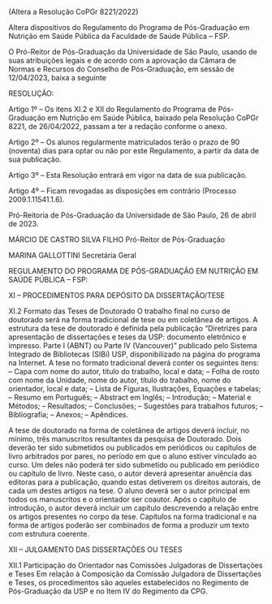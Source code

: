 (Altera a Resolução CoPGr 8221/2022)

Altera dispositivos do Regulamento do Programa de Pós-Graduação em Nutrição em Saúde Pública da Faculdade de Saúde Pública – FSP.

O Pró-Reitor de Pós-Graduação da Universidade de São Paulo, usando de suas atribuições legais e de acordo com a aprovação da Câmara de Normas e Recursos do Conselho de Pós-Graduação, em sessão de 12/04/2023, baixa a seguinte

RESOLUÇÃO:

Artigo 1º – Os itens XI.2 e XII do Regulamento do Programa de Pós-Graduação em Nutrição em Saúde Pública, baixado pela Resolução CoPGr 8221, de 26/04/2022, passam a ter a redação conforme o anexo.

Artigo 2º – Os alunos regularmente matriculados terão o prazo de 90 (noventa) dias para optar ou não por este Regulamento, a partir da data de sua publicação.

Artigo 3º – Esta Resolução entrará em vigor na data de sua publicação.

Artigo 4º – Ficam revogadas as disposições em contrário (Processo 2009.1.11541.1.6).

Pró-Reitoria de Pós-Graduação da Universidade de São Paulo, 26 de abril de 2023.

MÁRCIO DE CASTRO SILVA FILHO
Pró-Reitor de Pós-Graduação

MARINA GALLOTTINI
Secretária Geral

REGULAMENTO DO PROGRAMA DE PÓS-GRADUAÇÃO EM
NUTRIÇÃO EM SAÚDE PÚBLICA – FSP:

XI – PROCEDIMENTOS PARA DEPÓSITO DA DISSERTAÇÃO/TESE

XI.2 Formato das Teses de Doutorado
O trabalho final no curso de doutorado será na forma tradicional de tese ou em coletânea de artigos.
A estrutura da tese de doutorado é definida pela publicação “Diretrizes para apresentação de dissertações e teses da USP: documento eletrônico e impresso. Parte I (ABNT) ou Parte IV (Vancouver)” publicado pelo Sistema Integrado de Bibliotecas (SIBi) USP, disponibilizado na página do programa na Internet.
A tese no formato tradicional deverá conter os seguintes itens:
– Capa com nome do autor, título do trabalho, local e data;
– Folha de rosto com nome da Unidade, nome do autor, título do trabalho, nome do orientador, local e data;
– Lista de Figuras, Ilustrações, Equações e tabelas;
– Resumo em Português;
– Abstract em Inglês;
– Introdução;
– Material e Métodos;
– Resultados;
– Conclusões;
– Sugestões para trabalhos futuros;
– Bibliografia;
– Anexos;
– Apêndices.

A tese de doutorado na forma de coletânea de artigos deverá incluir, no mínimo, três manuscritos resultantes da pesquisa de Doutorado. Dois deverão ter sido submetidos ou publicados em periódicos ou capítulos de livro arbitrados por pares, no período em que o aluno estiver vinculado ao curso. Um deles não poderá ter sido submetido ou publicado em periódico ou capítulo de livro. Neste caso, o autor deverá apresentar anuência das editoras para a publicação, quando estas detiverem os direitos autorais, de cada um destes artigos na tese. O aluno deverá ser o autor principal em todos os manuscritos e o orientador ser coautor. Após o capítulo de introdução, o autor deverá incluir um capítulo descrevendo a relação entre os artigos presentes no corpo da tese. Capítulos na forma tradicional e na forma de artigos poderão ser combinados de forma a produzir um texto com estrutura coerente.

XII – JULGAMENTO DAS DISSERTAÇÕES OU TESES

XII.1 Participação do Orientador nas Comissões Julgadoras de Dissertações e Teses
Em relação à Composição da Comissão Julgadora de Dissertações e Teses, os procedimentos são aqueles estabelecidos no Regimento de Pós-Graduação da USP e no Item IV do Regimento da CPG.